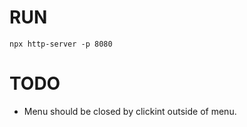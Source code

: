 # RUN
```
npx http-server -p 8080
```

# TODO

* Menu should be closed by clickint outside of menu.
